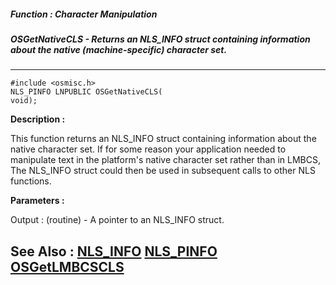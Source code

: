 ##### Function : Character Manipulation
##### OSGetNativeCLS - Returns an NLS_INFO struct containing information about the native (machine-specific) character set.
---
```
#include <osmisc.h>
NLS_PINFO LNPUBLIC OSGetNativeCLS(
void);
```
**Description :**

This function returns an NLS_INFO struct containing information about the 
native character set. If for some reason your application needed to manipulate 
text in the platform's native character set rather than in LMBCS, The NLS_INFO 
struct could then be used in subsequent calls to other NLS functions.

**Parameters :**

Output :
(routine)  -  A pointer to an NLS_INFO struct.



**See Also :**
[NLS_INFO](/domino-c-api-docs/reference/Data/NLS_INFO)
[NLS_PINFO](/domino-c-api-docs/reference/Data/NLS_PINFO)
[OSGetLMBCSCLS](/domino-c-api-docs/reference/Func/OSGetLMBCSCLS)
---
